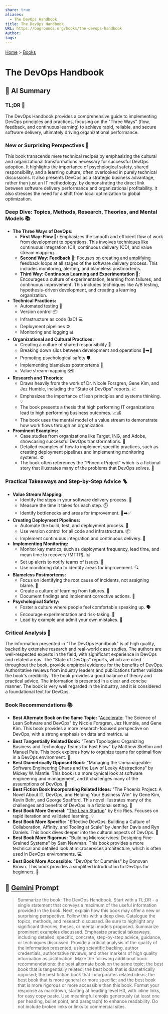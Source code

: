 ```yaml
---
share: true
aliases:
  - The DevOps Handbook
title: The DevOps Handbook
URL: https://bagrounds.org/books/the-devops-handbook
Author: 
tags: 
---
```

[Home](../index.md) > [Books](./index.md)  
# The DevOps Handbook  
## 🤖 AI Summary  
### TL;DR 🚀  
The DevOps Handbook provides a comprehensive guide to implementing DevOps principles and practices, focusing on the "Three Ways" (flow, feedback, and continuous learning) to achieve rapid, reliable, and secure software delivery, ultimately driving organizational performance.  
  
### New or Surprising Perspectives 🧐  
This book transcends mere technical recipes by emphasizing the cultural and organizational transformations necessary for successful DevOps adoption. It highlights the importance of psychological safety, shared responsibility, and a learning culture, often overlooked in purely technical discussions. It also presents DevOps as a strategic business advantage, rather than just an IT methodology, by demonstrating the direct link between software delivery performance and organizational profitability. It also stresses the need for a shift from local optimization to global optimization.  
  
### Deep Dive: Topics, Methods, Research, Theories, and Mental Models 📚  
* **The Three Ways of DevOps:**  
    * **First Way: Flow 🌊:** Emphasizes the smooth and efficient flow of work from development to operations. This involves techniques like continuous integration (CI), continuous delivery (CD), and value stream mapping.  
    * **Second Way: Feedback 🔁:** Focuses on creating and amplifying feedback loops at all stages of the software delivery process. This includes monitoring, alerting, and blameless postmortems.  
    * **Third Way: Continuous Learning and Experimentation 🧠:** Encourages a culture of experimentation, learning from failures, and continuous improvement. This includes techniques like A/B testing, hypothesis-driven development, and creating a learning organization.  
* **Technical Practices:**  
    * Automated testing 🧪  
    * Version control 📦  
    * Infrastructure as code (IaC) 💻  
    * Deployment pipelines ⚙️  
    * Monitoring and logging 📊  
* **Organizational and Cultural Practices:**  
    * Creating a culture of shared responsibility 🤝  
    * Breaking down silos between development and operations 🧱➡️🌉  
    * Promoting psychological safety 🛡️  
    * Implementing blameless postmortems 📝  
    * Value stream mapping 🗺️  
* **Research and Theories:**  
    * Draws heavily from the work of Dr. Nicole Forsgren, Gene Kim, and Jez Humble, including the "State of DevOps" reports. 📈  
    * Emphasizes the importance of lean principles and systems thinking. 💡  
    * The book presents a thesis that high performing IT organizations lead to high performing business outcomes. 📈💰  
    * The book uses the mental model of a value stream to demonstrate how work flows through an organization.  
* **Prominent Examples:**  
    * Case studies from organizations like Target, ING, and Adobe, showcasing successful DevOps transformations. 🏢  
    * Detailed examples of how to implement specific practices, such as creating deployment pipelines and implementing monitoring systems. ⚙️  
    * The book often references the "Phoenix Project" which is a fictional story that illustrates many of the problems that DevOps solves. 📖  
  
### Practical Takeaways and Step-by-Step Advice 🪜  
* **Value Stream Mapping:**  
    * Identify the steps in your software delivery process. 📝  
    * Measure the time it takes for each step. ⏱️  
    * Identify bottlenecks and areas for improvement. 🚧➡️✅  
* **Creating Deployment Pipelines:**  
    * Automate the build, test, and deployment process. 🤖  
    * Use version control for all code and infrastructure. 📦  
    * Implement continuous integration and continuous delivery. 🔄  
* **Implementing Monitoring:**  
    * Monitor key metrics, such as deployment frequency, lead time, and mean time to recovery (MTTR). 📊  
    * Set up alerts to notify teams of issues. 🚨  
    * Use monitoring data to identify areas for improvement. 🔍  
* **Blameless Postmortems:**  
    * Focus on identifying the root cause of incidents, not assigning blame. 🚫  
    * Create a culture of learning from failures. 🧠  
    * Document findings and implement corrective actions. 📝  
* **Psychological Safety:**  
    * Foster a culture where people feel comfortable speaking up. 🗣️  
    * Encourage experimentation and risk-taking. 🧪  
    * Lead by example and admit your own mistakes. 🚶  
  
### Critical Analysis 🧐  
The information presented in "The DevOps Handbook" is of high quality, backed by extensive research and real-world case studies. The authors are well-respected experts in the field, with significant experience in DevOps and related areas. The "State of DevOps" reports, which are cited throughout the book, provide empirical evidence for the benefits of DevOps. Authoritative reviews from industry leaders and publications further validate the book's credibility. The book provides a good balance of theory and practical advice. The information is presented in a clear and concise manner. The book is very well regarded in the industry, and it is considered a foundational text for DevOps.  
  
### Book Recommendations 📚  
* **Best Alternate Book on the Same Topic:** "[Accelerate](./accelerate.md): The Science of Lean Software and DevOps" by Nicole Forsgren, Jez Humble, and Gene Kim. This book provides a more research-focused perspective on DevOps, with a strong emphasis on data and metrics. 📊  
* **Best Tangentially Related Book:** "Team Topologies: Organizing Business and Technology Teams for Fast Flow" by Matthew Skelton and Manuel Pais. This book explores how to organize teams for optimal flow in a DevOps environment. 🤝  
* **Best Diametrically Opposed Book:** "Managing the Unmanageable: Software Engineering Chaos and the Law of Leaky Abstractions" by Mickey W. Mantle. This book is a more cynical look at software engineering and management, and it challenges many of the assumptions of DevOps. 🚧  
* **Best Fiction Book Incorporating Related Ideas:** "The Phoenix Project: A Novel About IT, DevOps, and Helping Your Business Win" by Gene Kim, Kevin Behr, and George Spafford. This novel illustrates many of the challenges and benefits of DevOps in a fictional setting. 📖  
* **Best Book More General:** "[The Lean Startup](./the-lean-startup.md)" by Eric Ries. Focuses on rapid iteration and validated learning. 💡  
* **Best Book More Specific:** "Effective DevOps: Building a Culture of Collaboration, Affinity, and Tooling at Scale" by Jennifer Davis and Ryn Daniels. This book dives deeper into the cultural aspects of DevOps. 🤝  
* **Best Book More Rigorous:** "Building Microservices: Designing Fine-Grained Systems" by Sam Newman. This book provides a more technical and detailed look at microservices architecture, which is often used in DevOps environments. 💻  
* **Best Book More Accessible:** "DevOps for Dummies" by Donovan Brown. This book provides a simplified introduction to DevOps for beginners. 👶  
  
## 💬 [Gemini](https://gemini.google.com) Prompt  
> Summarize the book: The DevOps Handbook. Start with a TL;DR - a single statement that conveys a maximum of the useful information provided in the book. Next, explain how this book may offer a new or surprising perspective. Follow this with a deep dive. Catalogue the topics, methods, and research discussed. Be sure to highlight any significant theories, theses, or mental models proposed. Summarize prominent examples discussed. Emphasize practical takeaways, including detailed, specific, concrete, step-by-step advice, guidance, or techniques discussed. Provide a critical analysis of the quality of the information presented, using scientific backing, author credentials, authoritative reviews, and other markers of high quality information as justification. Make the following additional book recommendations: the best alternate book on the same topic; the best book that is tangentially related; the best book that is diametrically opposed; the best fiction book that incorporates related ideas; the best book that is more general or more specific; and the best book that is more rigorous or more accessible than this book. Format your response as markdown, starting at heading level H3, with inline links, for easy copy paste. Use meaningful emojis generously (at least one per heading, bullet point, and paragraph) to enhance readability. Do not include broken links or links to commercial sites.
